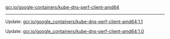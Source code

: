 [gcr.io/google-containers/kube-dns-perf-client-amd64](https://hub.docker.com/r/cruse/kube-dns-perf-client-amd64/tags/) 

----
Update: [gcr.io/google_containers/kube-dns-perf-client-amd64:1.1](https://hub.docker.com/r/cruse/kube-dns-perf-client-amd64/tags/)

Update: [gcr.io/google_containers/kube-dns-perf-client-amd64:1.0](https://hub.docker.com/r/cruse/kube-dns-perf-client-amd64/tags/)

